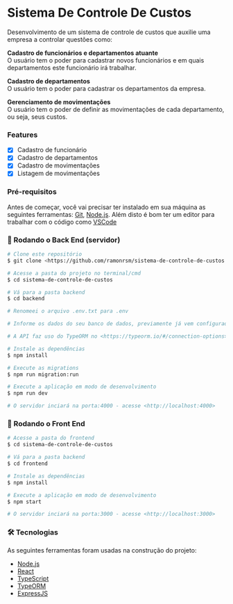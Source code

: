 # Sistema De Controle De Custos

Desenvolvimento de um sistema de controle de custos que auxilie uma empresa a controlar
questões como:

**Cadastro de funcionários e departamentos atuante**  
O usuário tem o poder para cadastrar novos funcionários e em quais departamentos este
funcionário irá trabalhar.

**Cadastro de departamentos**  
O usuário tem o poder para cadastrar os departamentos da empresa.

**Gerenciamento de movimentações**  
O usuário tem o poder de definir as movimentações de cada departamento, ou seja, seus custos.

### Features

- [x] Cadastro de funcionário
- [x] Cadastro de departamentos
- [x] Cadastro de movimentações
- [x] Listagem de movimentações

### Pré-requisitos

Antes de começar, você vai precisar ter instalado em sua máquina as seguintes ferramentas:
[Git](https://git-scm.com), [Node.js](https://nodejs.org/en/). 
Além disto é bom ter um editor para trabalhar com o código como [VSCode](https://code.visualstudio.com/)

### 🎲 Rodando o Back End (servidor)

```bash
# Clone este repositório
$ git clone <https://github.com/ramonrsm/sistema-de-controle-de-custos.git>

# Acesse a pasta do projeto no terminal/cmd
$ cd sistema-de-controle-de-custos

# Vá para a pasta backend
$ cd backend

# Renomeei o arquivo .env.txt para .env

# Informe os dados do seu banco de dados, previamente já vem configurado para o uso de mysql e com a biblioteca mysql2 mude caso seja necessário

# A API faz uso do TypeORM no <https://typeorm.io/#/connection-options> você encontrará mais informações sobre as opções de conexão.

# Instale as dependências
$ npm install

# Execute as migrations
$ npm run migration:run

# Execute a aplicação em modo de desenvolvimento
$ npm run dev

# O servidor inciará na porta:4000 - acesse <http://localhost:4000>
```

### 🎲 Rodando o Front End

```bash
# Acesse a pasta do frontend
$ cd sistema-de-controle-de-custos

# Vá para a pasta backend
$ cd frontend

# Instale as dependências
$ npm install

# Execute a aplicação em modo de desenvolvimento
$ npm start

# O servidor inciará na porta:3000 - acesse <http://localhost:3000>
```
### 🛠 Tecnologias

As seguintes ferramentas foram usadas na construção do projeto:

- [Node.js](https://nodejs.org/en/)
- [React](https://pt-br.reactjs.org/)
- [TypeScript](https://www.typescriptlang.org/)
- [TypeORM](https://typeorm.io/)
- [ExpressJS](https://expressjs.com/)
